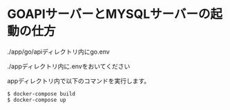 # GOAPIサーバーとMYSQLサーバーの起動の仕方
./app/go/apiディレクトリ内にgo.env

./appディレクトリ内に.envをおいてください

appディレクトリ内で以下のコマンドを実行します。
```console
$ docker-compose build
$ docker-compose up
```
